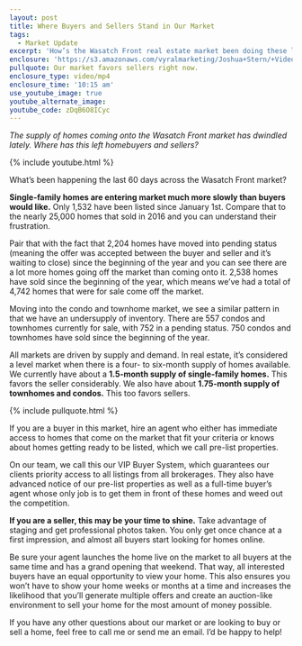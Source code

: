 ```yaml
---
layout: post
title: Where Buyers and Sellers Stand in Our Market
tags:
  - Market Update
excerpt: 'How’s the Wasatch Front real estate market been doing these last two months? Single-family homes are entering market much more slowly than homebuyers would prefer. There are a lot more homes going off the market than coming onto it. Inventory is low for single-family homes, condos, and townhomes. To learn more about the state of our market and what you should do as a buyer or seller to take advantage of these conditions, watch my latest video.'
enclosure: 'https://s3.amazonaws.com/vyralmarketing/Joshua+Stern/+Videos/2017/February/Salt+Lake+County+Real+Estate+Agent-+Is+Our+Late+Winter+Market+Favoring+Buyers+or+Sellers%253F.mp4'
pullquote: Our market favors sellers right now.
enclosure_type: video/mp4
enclosure_time: '10:15 am'
use_youtube_image: true
youtube_alternate_image:
youtube_code: zDqB6O8ICyc
---
```



*The supply of homes coming onto the Wasatch Front market has dwindled lately. Where has this left homebuyers and sellers?*

{% include youtube.html %}

What’s been happening the last 60 days across the Wasatch Front market?

**Single-family homes are entering market much more slowly than buyers would like.** Only 1,532 have been listed since January 1st. Compare that to the nearly 25,000 homes that sold in 2016 and you can understand their frustration.

Pair that with the fact that 2,204 homes have moved into pending status (meaning the offer was accepted between the buyer and seller and it’s waiting to close) since the beginning of the year and you can see there are a lot more homes going off the market than coming onto it. 2,538 homes have sold since the beginning of the year, which means we’ve had a total of 4,742 homes that were for sale come off the market.

Moving into the condo and townhome market, we see a similar pattern in that we have an undersupply of inventory. There are 557 condos and townhomes currently for sale, with 752 in a pending status. 750 condos and townhomes have sold since the beginning of the year.

All markets are driven by supply and demand. In real estate, it’s considered a level market when there is a four- to six-month supply of homes available. We currently have about a&nbsp;**1.5-month supply of single-family homes.** This favors the seller considerably. We also have about **1.75-month supply of townhomes and condos.** This too favors sellers.

{% include pullquote.html %}

If you are a buyer in this market, hire an agent who either has immediate access to homes that come on the market that fit your criteria or knows about homes getting ready to be listed, which we call pre-list properties.

On our team, we call this our VIP Buyer System, which guarantees our clients priority access to all listings from all brokerages. They also have advanced notice of our pre-list properties as well as a full-time buyer’s agent whose only job is to get them in front of these homes and weed out the competition.

**If you are a seller, this may be your time to shine.** Take advantage of staging and get professional photos taken. You only get once chance at a first impression, and almost all buyers start looking for homes online.

Be sure your agent launches the home live on the market to all buyers at the same time and has a grand opening that weekend. That way, all interested buyers have an equal opportunity to view your home. This also ensures you won’t have to show your home weeks or months at a time and increases the likelihood that you’ll generate multiple offers and create an auction-like environment to sell your home for the most amount of money possible.

If you have any other questions about our market or are looking to buy or sell a home, feel free to call me or send me an email. I’d be happy to help!